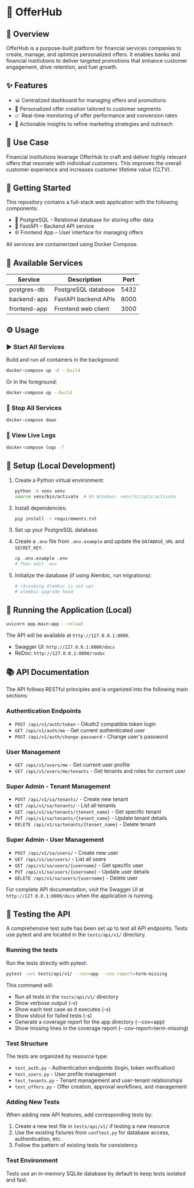 # 💼 OfferHub

## 📖 Overview

OfferHub is a purpose-built platform for financial services companies to create, manage, and optimize personalized offers. It enables banks and financial institutions to deliver targeted promotions that enhance customer engagement, drive retention, and fuel growth.

## ✨ Features

- 📊 Centralized dashboard for managing offers and promotions
- 🧩 Personalized offer creation tailored to customer segments
- 📈 Real-time monitoring of offer performance and conversion rates
- 🧠 Actionable insights to refine marketing strategies and outreach

## 🏦 Use Case

Financial institutions leverage OfferHub to craft and deliver highly relevant offers that resonate with individual customers. This improves the overall customer experience and increases customer lifetime value (CLTV).

## 🚀 Getting Started

This repository contains a full-stack web application with the following components:

- 🐘 PostgreSQL – Relational database for storing offer data
- 🧠 FastAPI – Backend API service
- 🌐 Frontend App – User interface for managing offers

All services are containerized using Docker Compose.

## 🧰 Available Services

| Service | Description | Port |
|---------|-------------|------|
| postgres-db | PostgreSQL database | 5432 |
| backend-apis | FastAPI backend APIs | 8000 |
| frontend-app | Frontend web client | 3000 |

## ⚙️ Usage

### ▶️ Start All Services

Build and run all containers in the background:

```bash
docker-compose up -d --build
```

Or in the foreground:

```bash
docker-compose up --build
```

### 🛑 Stop All Services

```bash
docker-compose down
```

### 📄 View Live Logs

```bash
docker-compose logs -f
```

## 🔧 Setup (Local Development)

1. Create a Python virtual environment:
   ```bash
   python -m venv venv
   source venv/bin/activate  # On Windows: venv\Scripts\activate
   ```

2. Install dependencies:
   ```bash
   pip install -r requirements.txt
   ```

3. Set up your PostgreSQL database.

4. Create a `.env` file from `.env.example` and update the `DATABASE_URL` and `SECRET_KEY`.
   ```bash
   cp .env.example .env
   # Then edit .env
   ```

5. Initialize the database (if using Alembic, run migrations):
   ```bash
   # (Assuming Alembic is set up)
   # alembic upgrade head
   ```

## 🚀 Running the Application (Local)

```bash
uvicorn app.main:app --reload
```

The API will be available at `http://127.0.0.1:8000`.
- Swagger UI: `http://127.0.0.1:8000/docs`
- ReDoc: `http://127.0.0.1:8000/redoc`

## 📚 API Documentation

The API follows RESTful principles and is organized into the following main sections:

### Authentication Endpoints

- `POST /api/v1/auth/token` - OAuth2 compatible token login
- `GET /api/v1/auth/me` - Get current authenticated user
- `POST /api/v1/auth/change-password` - Change user's password

### User Management

- `GET /api/v1/users/me` - Get current user profile
- `GET /api/v1/users/me/tenants` - Get tenants and roles for current user

### Super Admin - Tenant Management

- `POST /api/v1/sa/tenants/` - Create new tenant
- `GET /api/v1/sa/tenants/` - List all tenants
- `GET /api/v1/sa/tenants/{tenant_name}` - Get specific tenant
- `PUT /api/v1/sa/tenants/{tenant_name}` - Update tenant details
- `DELETE /api/v1/sa/tenants/{tenant_name}` - Delete tenant

### Super Admin - User Management

- `POST /api/v1/sa/users/` - Create new user
- `GET /api/v1/sa/users/` - List all users
- `GET /api/v1/sa/users/{username}` - Get specific user
- `PUT /api/v1/sa/users/{username}` - Update user details
- `DELETE /api/v1/sa/users/{username}` - Delete user

For complete API documentation, visit the Swagger UI at `http://127.0.0.1:8000/docs` when the application is running.

## 🧪 Testing the API

A comprehensive test suite has been set up to test all API endpoints. Tests use pytest and are located in the `tests/api/v1/` directory.

### Running the tests

Run the tests directly with pytest:

```bash
pytest -xvs tests/api/v1/ --cov=app --cov-report=term-missing
```

This command will:
- Run all tests in the `tests/api/v1/` directory
- Show verbose output (-v)
- Show each test case as it executes (-x)
- Show stdout for failed tests (-s)
- Generate a coverage report for the app directory (--cov=app)
- Show missing lines in the coverage report (--cov-report=term-missing)

### Test Structure

The tests are organized by resource type:

- `test_auth.py` - Authentication endpoints (login, token verification)
- `test_users.py` - User profile management
- `test_tenants.py` - Tenant management and user-tenant relationships
- `test_offers.py` - Offer creation, approval workflows, and management

### Adding New Tests

When adding new API features, add corresponding tests by:

1. Create a new test file in `tests/api/v1/` if testing a new resource
2. Use the existing fixtures from `conftest.py` for database access, authentication, etc.
3. Follow the pattern of existing tests for consistency

### Test Environment

Tests use an in-memory SQLite database by default to keep tests isolated and fast.
